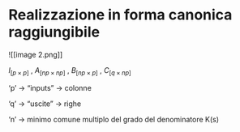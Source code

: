 # Realizzazione in forma canonica raggiungibile
![[image 2.png]]

$I_{[p \times p]}$﻿ , $A_{[np \times np]}$﻿ , $B_{[np \times p]}$﻿ , $C_{[q \times np]}$﻿

‘p’ → “inputs” → colonne

‘q’ → “uscite” → righe

‘n’ → minimo comune multiplo del grado del denominatore K(s)
